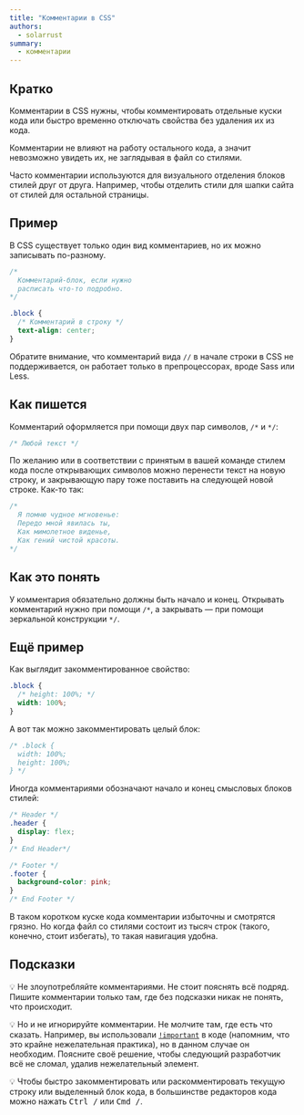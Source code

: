 ```yaml
---
title: "Комментарии в CSS"
authors:
  - solarrust
summary:
  - комментарии
---
```


## Кратко

Комментарии в CSS нужны, чтобы комментировать отдельные куски кода или быстро временно отключать свойства без удаления их из кода.

Комментарии не влияют на работу остального кода, а значит невозможно увидеть их, не заглядывая в файл со стилями.

Часто комментарии используются для визуального отделения блоков стилей друг от друга. Например, чтобы отделить стили для шапки сайта от стилей для остальной страницы.

## Пример

В CSS существует только один вид комментариев, но их можно записывать по-разному.

```css
/*
  Комментарий-блок, если нужно
  расписать что-то подробно.
*/

.block {
  /* Комментарий в строку */
  text-align: center;
}
```

Обратите внимание, что комментарий вида `//` в начале строки в CSS не поддерживается, он работает только в препроцессорах, вроде Sass или Less.

## Как пишется

Комментарий оформляется при помощи двух пар символов, `/*` и `*/`:

```css
/* Любой текст */
```

По желанию или в соответствии с принятым в вашей команде стилем кода после открывающих символов можно перенести текст на новую строку, и закрывающую пару тоже поставить на следующей новой строке. Как-то так:

```css
/*
  Я помню чудное мгновенье:
  Передо мной явилась ты,
  Как мимолетное виденье,
  Как гений чистой красоты.
*/
```

## Как это понять

У комментария обязательно должны быть начало и конец. Открывать комментарий нужно при помощи `/*`, а закрывать — при помощи зеркальной конструкции `*/`.

## Ещё пример

Как выглядит закомментированное свойство:

```css
.block {
  /* height: 100%; */
  width: 100%;
}
```

А вот так можно закомментировать целый блок:

```css
/* .block {
  width: 100%;
  height: 100%;
} */
```

Иногда комментариями обозначают начало и конец смысловых блоков стилей:

```css
/* Header */
.header {
  display: flex;
}
/* End Header*/

/* Footer */
.footer {
  background-color: pink;
}
/* End Footer */
```

В таком коротком куске кода комментарии избыточны и смотрятся грязно. Но когда файл со стилями состоит из тысяч строк (такого, конечно, стоит избегать), то такая навигация удобна.

## Подсказки

💡 Не злоупотребляйте комментариями. Не стоит пояснять всё подряд. Пишите комментарии только там, где без подсказки никак не понять, что происходит.

💡 Но и не игнорируйте комментарии. Не молчите там, где есть что сказать. Например, вы использовали [`!important`](/css/important/) в коде (напомним, что это крайне нежелательная практика), но в данном случае он необходим. Поясните своё решение, чтобы следующий разработчик всё не сломал, удалив нежелательный элемент.

💡 Чтобы быстро закомментировать или раскомментировать текущую строку или выделенный блок кода, в большинстве редакторов кода можно нажать <kbd>Ctrl /</kbd> или <kbd>Cmd /</kbd>.
